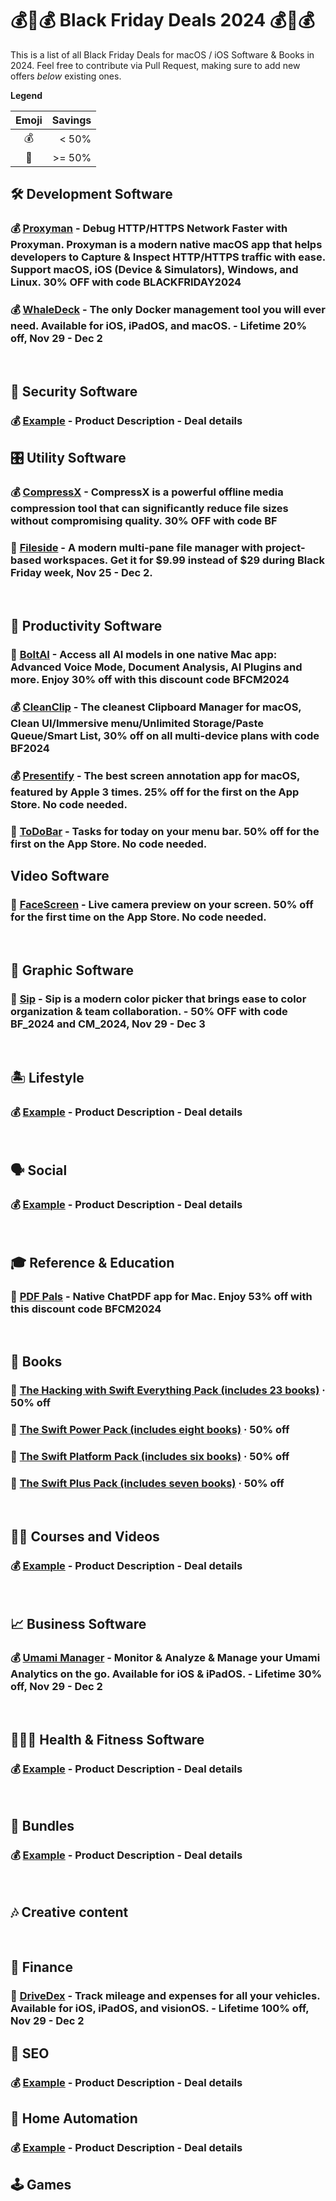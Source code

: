 
# 💰💸💰 Black Friday Deals 2024 💰💸💰

This is a list of all Black Friday Deals for macOS / iOS Software & Books in 2024. Feel free to contribute via Pull Request, making sure to add new offers _below_ existing ones.

**Legend**

| Emoji | Savings |
| :---: | ------: |
|  💰   |   < 50% |
|  💸   |  >= 50% |

## 🛠 Development Software
### 💰 [Proxyman](https://proxyman.io) - Debug HTTP/HTTPS Network Faster with Proxyman. Proxyman is a modern native macOS app that helps developers to Capture & Inspect HTTP/HTTPS traffic with ease. Support macOS, iOS (Device & Simulators), Windows, and Linux. 30% OFF with code **BLACKFRIDAY2024**
### 💰 [WhaleDeck](https://apple.co/3NQJi4w) - The only Docker management tool you will ever need. Available for iOS, iPadOS, and macOS. - Lifetime 20% off, Nov 29 - Dec 2

<p>&nbsp;</p>

## :tophat: Security Software
### 💰 [Example](https://example.com) - Product Description - Deal details

## 🎛 Utility Software
### 💰 [CompressX](https://compressx.app) - CompressX is a powerful offline media compression tool that can significantly reduce file sizes without compromising quality. 30% OFF with code **BF**
### 💸 [Fileside](https://www.fileside.app/?ref=mRsbfd) - A modern multi-pane file manager with project-based workspaces. Get it for $9.99 instead of $29 during Black Friday week, Nov 25 - Dec 2.

<p>&nbsp;</p>

## 📌 Productivity Software
### 💸 [BoltAI](https://boltai.com?ref=bfdeals) - Access all AI models in one native Mac app: Advanced Voice Mode, Document Analysis, AI Plugins and more. Enjoy 30% off with this discount code **BFCM2024**
### 💰 [CleanClip](https://cleanclip.cc?ref=bfdeals) - The cleanest Clipboard Manager for macOS, Clean UI/Immersive menu/Unlimited Storage/Paste Queue/Smart List, 30% off on all multi-device plans with code **BF2024**
### 💰 [Presentify](https://apps.apple.com/app/id1507246666) - The best screen annotation app for macOS, featured by Apple 3 times. 25% off for the first on the App Store. No code needed.
### 💸 [ToDoBar](https://apps.apple.com/app/id6470928617) - Tasks for today on your menu bar. 50% off for the first on the App Store. No code needed.

## Video Software
### 💸 [FaceScreen](https://apps.apple.com/app/id6702028512) - Live camera preview on your screen. 50% off for the first time on the App Store. No code needed.

<p>&nbsp;</p>

## 🎨 Graphic Software
### 💸 [Sip](https://www.sipapp.io) - Sip is a modern color picker that brings ease to color organization & team collaboration. - 50% OFF with code **BF_2024** and **CM_2024**, Nov 29 - Dec 3

<p>&nbsp;</p>

## 🏝️ Lifestyle
### 💰 [Example](https://example.com) - Product Description - Deal details

<p>&nbsp;</p>

## 🗣️ Social
### 💰 [Example](https://example.com) - Product Description - Deal details

<p>&nbsp;</p>

## 🎓 Reference & Education
### 💸 [PDF Pals](https://pdfpals.com?ref=bfdeals) - Native ChatPDF app for Mac. Enjoy 53% off with this discount code **BFCM2024**

<p>&nbsp;</p>

## 📖 Books
### 💸 [The Hacking with Swift Everything Pack (includes 23 books)](https://twostraws.gumroad.com/l/hws-everything/blackfriday24) · 50% off

### 💸 [The Swift Power Pack (includes eight books)](https://gumroad.com/l/swift-power-pack/blackfriday24) · 50% off

### 💸 [The Swift Platform Pack (includes six books)](https://gumroad.com/l/swift-platform-pack/blackfriday24) · 50% off

### 💸 [The Swift Plus Pack (includes seven books)](https://gumroad.com/l/swift-plus-pack/blackfriday24) · 50% off

<p>&nbsp;</p>

## 👩‍🎓 Courses and Videos
### 💰 [Example](https://example.com) - Product Description - Deal details

<p>&nbsp;</p>

## 📈 Business Software
### 💰 [Umami Manager](https://apple.co/40MP50F) - Monitor & Analyze & Manage your Umami Analytics on the go. Available for iOS & iPadOS. - Lifetime 30% off, Nov 29 - Dec 2

<p>&nbsp;</p>

## 🏃🏻‍♀️ Health & Fitness Software
### 💰 [Example](https://example.com) - Product Description - Deal details

<p>&nbsp;</p>

## 🎁 Bundles
### 💰 [Example](https://example.com) - Product Description - Deal details

<p>&nbsp;</p>

## 🎶 Creative content

<p>&nbsp;</p>

## 🤑 Finance
### 💸 [DriveDex](https://apple.co/3C8HoJX) - Track mileage and expenses for all your vehicles. Available for iOS, iPadOS, and visionOS. - Lifetime 100% off, Nov 29 - Dec 2


## 🔎 SEO
### 💰 [Example](https://example.com) - Product Description - Deal details

## 🏡 Home Automation
### 💰 [Example](https://example.com) - Product Description - Deal details

## 🕹 Games
